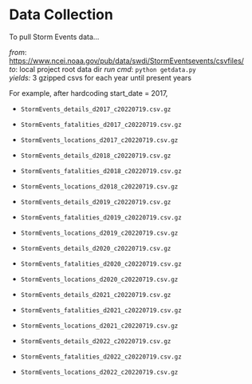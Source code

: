 # Data Collection  


  To pull Storm Events data...  

  *from*: https://www.ncei.noaa.gov/pub/data/swdi/StormEventsevents/csvfiles/  
  *to*: local project root data dir
  *run cmd*: `python getdata.py`  
  *yields:* 3 gzipped csvs for each year until present years  

  For example, after hardcoding start_date = 2017,

  - `StormEvents_details_d2017_c20220719.csv.gz`  
  - `StormEvents_fatalities_d2017_c20220719.csv.gz`
  - `StormEvents_locations_d2017_c20220719.csv.gz`

  - `StormEvents_details_d2018_c20220719.csv.gz`
  - `StormEvents_fatalities_d2018_c20220719.csv.gz`
  - `StormEvents_locations_d2018_c20220719.csv.gz`

  - `StormEvents_details_d2019_c20220719.csv.gz`
  - `StormEvents_fatalities_d2019_c20220719.csv.gz`
  - `StormEvents_locations_d2019_c20220719.csv.gz`

  - `StormEvents_details_d2020_c20220719.csv.gz`
  - `StormEvents_fatalities_d2020_c20220719.csv.gz`
  - `StormEvents_locations_d2020_c20220719.csv.gz`

  - `StormEvents_details_d2021_c20220719.csv.gz`
  - `StormEvents_fatalities_d2021_c20220719.csv.gz`
  - `StormEvents_locations_d2021_c20220719.csv.gz`

  - `StormEvents_details_d2022_c20220719.csv.gz`
  - `StormEvents_fatalities_d2022_c20220719.csv.gz`
  - `StormEvents_locations_d2022_c20220719.csv.gz`
